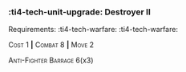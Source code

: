 ### :ti4-tech-unit-upgrade: **Destroyer II**

Requirements: :ti4-tech-warfare: :ti4-tech-warfare:

<span style="font-variant:small-caps;">Cost 1</span> __|__ <span style="font-variant:small-caps;">Combat 8</span> __|__ <span style="font-variant:small-caps;">Move 2</span>

<span style="font-variant:small-caps;">Anti-Fighter Barrage</span> 6(x3)
